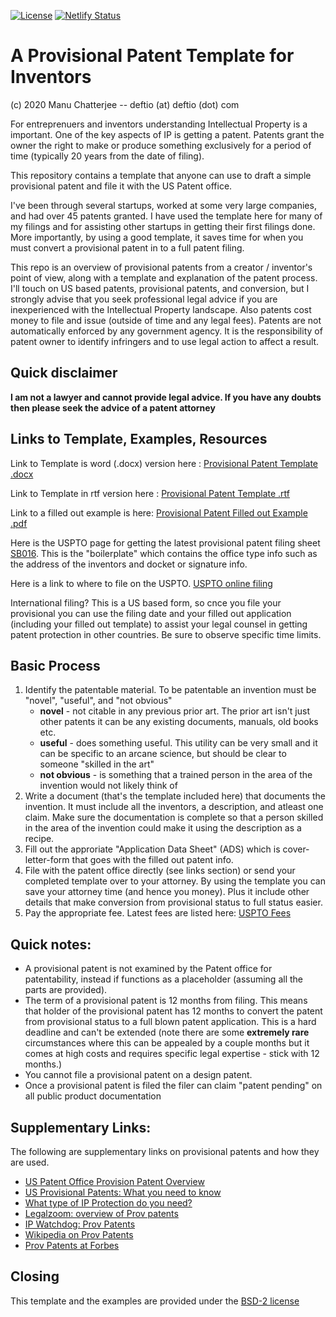 [![License](https://img.shields.io/badge/License-BSD%202--Clause-blue.svg)](https://opensource.org/licenses/BSD-2-Clause)
[![Netlify Status](https://api.netlify.com/api/v1/badges/2d072ed0-04ac-4523-b986-003b254379d2/deploy-status)](https://app.netlify.com/sites/deftio-provisional-patent-template/deploys)


# A Provisional Patent Template for Inventors
(c) 2020 Manu Chatterjee  -- deftio (at) deftio (dot) com

For entreprenuers and inventors understanding Intellectual Property is a important.  One of the key aspects of IP is getting a patent.  Patents grant the owner the right to make or produce something exclusively for a period of time (typically 20 years from the date of filing).  

This repository contains a template that anyone can use to draft a simple provisional patent and file it with the US Patent office.

I've been through several startups, worked at some very large companies, and had over 45 patents granted.  I have used the template here for many of my filings and for assisting other startups in getting their first filings done.  More importantly, by using a good template, it saves time for when you must convert a provisional patent in to a full patent filing.

This repo is an overview of provisional patents from a creator / inventor's point of view, along with a template and explanation of the patent process.  I'll touch on US based patents, provisional patents, and conversion, but I strongly advise that you seek professional legal advice if you are inexperienced with the Intellectual Property landscape.  Also patents cost money to file and issue (outside of time and any legal fees).  Patents are not automatically enforced by any government agency.  It is the responsibility of patent owner to identify infringers and to use legal action to affect a result.

## Quick disclaimer
**I am not a lawyer and cannot provide legal advice.  If you have any doubts then please seek the advice of a patent attorney**


## Links to Template, Examples, Resources
Link to Template is word (.docx) version here : [Provisional Patent Template .docx](./Prov-Patent-Template.docx)  

Link to Template in rtf version here : [Provisional Patent Template .rtf](./Prov-Patent-Template.rtf)

Link to a filled out example is here: [Provisional Patent Filled out Example .pdf](./Prov-Patent-Template-Example.pdf)

Here is the USPTO page for getting the latest provisional patent filing sheet [SB016](https://www.uspto.gov/sites/default/files/documents/sb0016.pdf).  This is the "boilerplate" which contains the office type info such as the address of the inventors and docket or signature info.

Here is a link to where to file on the USPTO. [USPTO online filing](https://patentcenter.uspto.gov/#!/submissions/fa2fa6b1-8794-46df-b4b0-c54ae9b8348b/filingMethod?category=NewSubmissions)

International filing? This is a US based form, so cnce you file your provisional you can use the filing date and your filled out application (including your filled out template) to assist your legal counsel in getting patent protection in other countries.  Be sure to observe specific time limits.

## Basic Process

1. Identify the patentable material. To be patentable an invention must be "novel", "useful", and "not obvious"
	* **novel** - not citable in any previous prior art.  The prior art isn't just other patents it can be any existing documents, manuals, old books etc.
	* **useful** - does something useful.  This utility can be very small and it can be specific to an arcane science, but should be clear to someone "skilled in the art"
	* **not obvious** - is something that a trained person in the area of the invention would not likely think of 
2. Write a document (that's the template included here) that documents the invention.  It must include all the inventors, a description, and atleast one claim.  Make sure the documentation is complete so that a person skilled in the area of the invention could make it using the description as a recipe.
3. Fill out the approriate "Application Data Sheet" (ADS) which is cover-letter-form that goes with the filled out patent info.
4. File with the patent office directly (see links section) or send your completed template over to your attorney.  By using the template you can save your attorney time (and hence you money).  Plus it include other details that make conversion from provisional status to full status easier.  
5. Pay the appropriate fee.  Latest fees are listed here:  [USPTO Fees](https://www.uspto.gov/learning-and-resources/fees-and-payment/uspto-fee-schedule)

## Quick notes:

* A provisional patent is not examined by the Patent office for patentability, instead if functions as a placeholder (assuming all the parts are provided).  
* The term of a provisional patent is 12 months from filing.  This means that holder of the provisional patent has 12 months to convert the patent from provisional status to a full blown patent application.  This is a hard deadline and can't be extended (note there are some **extremely rare** circumstances where this can be appealed by a couple months but it comes at high costs and requires specific legal expertise - stick with 12 months.)
* You cannot file a provisional patent on a design patent.
* Once a provisional patent is filed the filer can claim "patent pending" on all public product documentation

## Supplementary Links:
The following are supplementary links on provisional patents and how they are used.

* [US Patent Office Provision Patent Overview](https://www.uspto.gov/patents/basics/types-patent-applications/provisional-application-patent)
* [US Provisional Patents: What you need to know](https://www.uspto.gov/learning-and-resources/newsletter/inventors-eye/provisional-patent-application-what-you-need-know)
* [What type of IP Protection do you need?](https://www.uspto.gov/patents/basics/patent-process-overview)
* [Legalzoom: overview of Prov patents](https://www.legalzoom.com/knowledge/patent/topic/provisional-application-for-patent-filing)
* [IP Watchdog: Prov Patents](https://www.ipwatchdog.com/2016/08/13/what-are-provisional-patents/id=71882/)
* [Wikipedia on Prov Patents](https://en.wikipedia.org/wiki/Provisional_application)
* [Prov Patents at Forbes](https://www.forbes.com/sites/stephenkey/2018/01/08/dont-file-that-patent-yet-file-a-provisional-patent-application-first/?sh=5021340357fe)


## Closing
This template and the examples are provided under the [BSD-2 license](./LICENSE.txt)